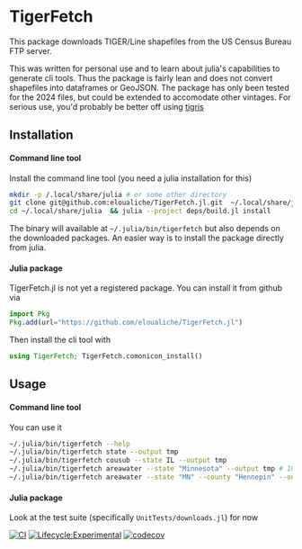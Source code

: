 # TigerFetch

This package downloads TIGER/Line shapefiles from the US Census Bureau FTP server.


This was written for personal use and to learn about julia's capabilities to generate cli tools.
Thus the package is fairly lean and does not convert shapefiles into dataframes or GeoJSON.
The package has only been tested for the 2024 files, but could be extended to accomodate other vintages.
For serious use, you'd probably be better off using [tigris](https://github.com/walkerke/tigris)



## Installation

#### Command line tool
Install the command line tool (you need a julia installation for this)
```bash
mkdir -p /.local/share/julia # or some other directory 
git clone git@github.com:eloualiche/TigerFetch.jl.git  ~/.local/share/julia
cd ~/.local/share/julia  && julia --project deps/build.jl install
```

The binary will available at `~/.julia/bin/tigerfetch` but also depends on the downloaded packages.
An easier way is to install the package directly from julia. 

#### Julia package

TigerFetch.jl is not yet a registered package. 
You can install it from github via
```julia
import Pkg
Pkg.add(url="https://github.com/eloualiche/TigerFetch.jl")
```

Then install the cli tool with
```julia
using TigerFetch; TigerFetch.comonicon_install()
````



## Usage

#### Command line tool

You can use it 
```bash
~/.julia/bin/tigerfetch --help
~/.julia/bin/tigerfetch state --output tmp
~/.julia/bin/tigerfetch cousub --state IL --output tmp 
~/.julia/bin/tigerfetch areawater --state "Minnesota" --output tmp # 10,000 lakes
~/.julia/bin/tigerfetch areawater --state "MN" --county "Hennepin" --output tmp 
```


#### Julia package

Look at the test suite (specifically `UnitTests/downloads.jl`) for now




[![CI](https://github.com/eloualiche/TigerFetch.jl/actions/workflows/CI.yml/badge.svg)](https://github.com/eloualiche/TigerFetch.jl/actions/workflows/CI.yml)
[![Lifecycle:Experimental](https://img.shields.io/badge/Lifecycle-Experimental-339999)](https://github.com/eloualiche/Prototypes.jl/actions/workflows/CI.yml)
[![codecov](https://codecov.io/gh/eloualiche/TigerFetch.jl/graph/badge.svg?token=OZRTOQU9H6)](https://codecov.io/gh/eloualiche/TigerFetch.jl)


